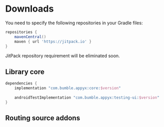 # Downloads

You need to specify the following repositories in your Gradle files:

```groovy
repositories {
    mavenCentral()
    maven { url 'https://jitpack.io' }
}
```

JitPack repository requirement will be eliminated soon.

## Library core

```groovy
dependencies {
    implementation "com.bumble.appyx:core:$version"
    
    androidTestImplementation "com.bumble.appyx:testing-ui:$version"
}
```

## Routing source addons



